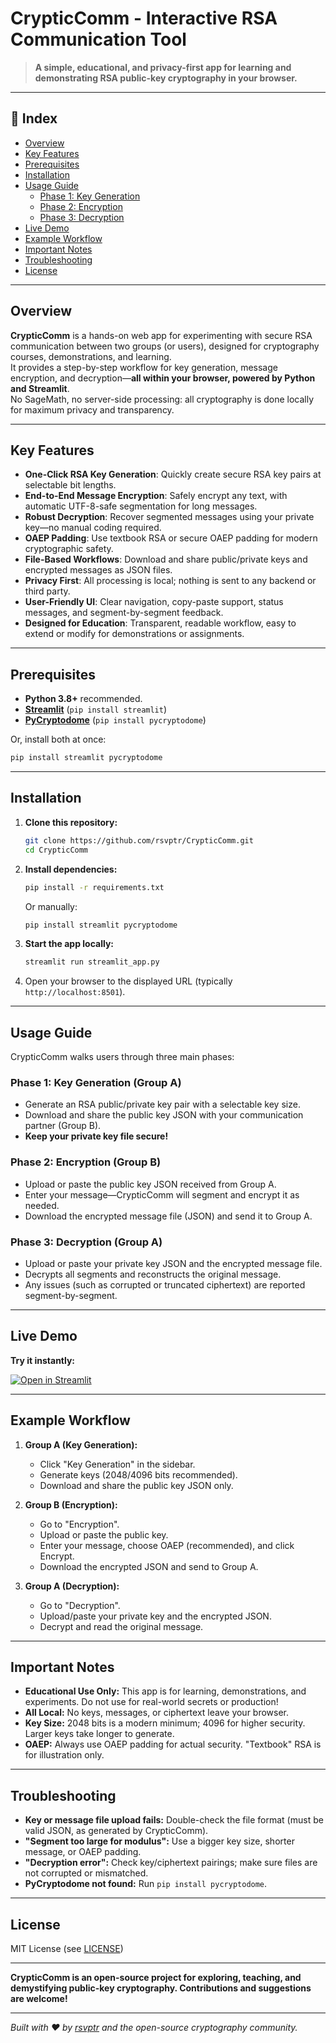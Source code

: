 # CrypticComm - Interactive RSA Communication Tool

> **A simple, educational, and privacy-first app for learning and demonstrating RSA public-key cryptography in your browser.**

---

## :ledger: Index

- [Overview](#overview)
- [Key Features](#key-features)
- [Prerequisites](#prerequisites)
- [Installation](#installation)
- [Usage Guide](#usage-guide)
  - [Phase 1: Key Generation](#phase-1-key-generation-group-a)
  - [Phase 2: Encryption](#phase-2-encryption-group-b)
  - [Phase 3: Decryption](#phase-3-decryption-group-a)
- [Live Demo](#live-demo)
- [Example Workflow](#example-workflow)
- [Important Notes](#important-notes)
- [Troubleshooting](#troubleshooting)
- [License](#license)

---

## Overview

**CrypticComm** is a hands-on web app for experimenting with secure RSA communication between two groups (or users), designed for cryptography courses, demonstrations, and learning.  
It provides a step-by-step workflow for key generation, message encryption, and decryption—**all within your browser, powered by Python and Streamlit**.  
No SageMath, no server-side processing: all cryptography is done locally for maximum privacy and transparency.

---

## Key Features

- **One-Click RSA Key Generation**: Quickly create secure RSA key pairs at selectable bit lengths.
- **End-to-End Message Encryption**: Safely encrypt any text, with automatic UTF-8-safe segmentation for long messages.
- **Robust Decryption**: Recover segmented messages using your private key—no manual coding required.
- **OAEP Padding**: Use textbook RSA or secure OAEP padding for modern cryptographic safety.
- **File-Based Workflows**: Download and share public/private keys and encrypted messages as JSON files.
- **Privacy First**: All processing is local; nothing is sent to any backend or third party.
- **User-Friendly UI**: Clear navigation, copy-paste support, status messages, and segment-by-segment feedback.
- **Designed for Education**: Transparent, readable workflow, easy to extend or modify for demonstrations or assignments.

---

## Prerequisites

- **Python 3.8+** recommended.
- **[Streamlit](https://streamlit.io/)** (`pip install streamlit`)
- **[PyCryptodome](https://www.pycryptodome.org/)** (`pip install pycryptodome`)

Or, install both at once:
```bash
pip install streamlit pycryptodome
````

---

## Installation

1. **Clone this repository:**

   ```bash
   git clone https://github.com/rsvptr/CrypticComm.git
   cd CrypticComm
   ```

2. **Install dependencies:**

   ```bash
   pip install -r requirements.txt
   ```

   Or manually:

   ```bash
   pip install streamlit pycryptodome
   ```

3. **Start the app locally:**

   ```bash
   streamlit run streamlit_app.py
   ```

4. Open your browser to the displayed URL (typically `http://localhost:8501`).

---

## Usage Guide

CrypticComm walks users through three main phases:

### Phase 1: Key Generation (Group A)

* Generate an RSA public/private key pair with a selectable key size.
* Download and share the public key JSON with your communication partner (Group B).
* **Keep your private key file secure!**

### Phase 2: Encryption (Group B)

* Upload or paste the public key JSON received from Group A.
* Enter your message—CrypticComm will segment and encrypt it as needed.
* Download the encrypted message file (JSON) and send it to Group A.

### Phase 3: Decryption (Group A)

* Upload or paste your private key JSON and the encrypted message file.
* Decrypts all segments and reconstructs the original message.
* Any issues (such as corrupted or truncated ciphertext) are reported segment-by-segment.

---

## Live Demo

**Try it instantly:**

[![Open in Streamlit](https://static.streamlit.io/badges/streamlit_badge_black_white.svg)](https://crypticom.streamlit.app)

---

## Example Workflow

1. **Group A (Key Generation):**

   * Click "Key Generation" in the sidebar.
   * Generate keys (2048/4096 bits recommended).
   * Download and share the public key JSON only.

2. **Group B (Encryption):**

   * Go to "Encryption".
   * Upload or paste the public key.
   * Enter your message, choose OAEP (recommended), and click Encrypt.
   * Download the encrypted JSON and send to Group A.

3. **Group A (Decryption):**

   * Go to "Decryption".
   * Upload/paste your private key and the encrypted JSON.
   * Decrypt and read the original message.

---

## Important Notes

* **Educational Use Only:** This app is for learning, demonstrations, and experiments. Do not use for real-world secrets or production!
* **All Local:** No keys, messages, or ciphertext leave your browser.
* **Key Size:** 2048 bits is a modern minimum; 4096 for higher security. Larger keys take longer to generate.
* **OAEP:** Always use OAEP padding for actual security. "Textbook" RSA is for illustration only.

---

## Troubleshooting

* **Key or message file upload fails:** Double-check the file format (must be valid JSON, as generated by CrypticComm).
* **"Segment too large for modulus":** Use a bigger key size, shorter message, or OAEP padding.
* **"Decryption error":** Check key/ciphertext pairings; make sure files are not corrupted or mismatched.
* **PyCryptodome not found:** Run `pip install pycryptodome`.

---

## License

MIT License (see [LICENSE](LICENSE))

---

**CrypticComm is an open-source project for exploring, teaching, and demystifying public-key cryptography. Contributions and suggestions are welcome!**

---

*Built with ❤️ by [rsvptr](https://github.com/rsvptr) and the open-source cryptography community.*

```
